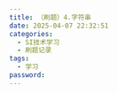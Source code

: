 ```yaml
---
title: （刷题）4.字符串
date: 2025-04-07 22:32:51
categories:
  - SI技术学习
  - 刷题记录
tags:
  - 学习
password:
---
```

